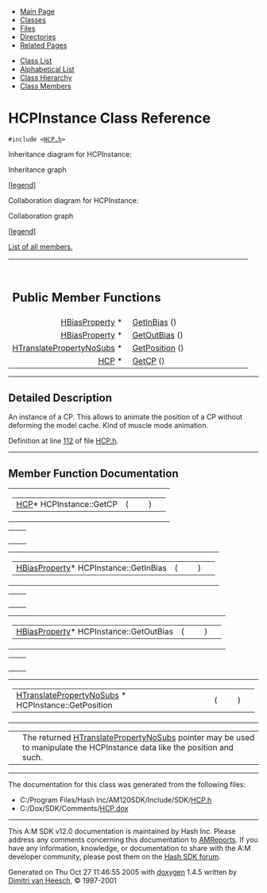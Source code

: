 <div class="tabs">

- [Main Page](index.md)
- <span id="current">[Classes](annotated.md)</span>
- [Files](files.md)
- [Directories](dirs.md)
- [Related Pages](pages.md)

</div>

<div class="tabs">

- [Class List](annotated.md)
- [Alphabetical List](classes.md)
- [Class Hierarchy](hierarchy.md)
- [Class Members](functions.md)

</div>

# HCPInstance Class Reference

`#include <`<a href="HCP_8h-source.md" class="el"><code>HCP.h</code></a>`>`

Inheritance diagram for HCPInstance:

<span class="image placeholder" original-image-src="classHCPInstance__inherit__graph.gif" original-image-title="" border="0" usemap="#HCPInstance__inherit__map">Inheritance graph</span>

\[[legend](graph_legend.md)\]

Collaboration diagram for HCPInstance:

<span class="image placeholder" original-image-src="classHCPInstance__coll__graph.gif" original-image-title="" border="0" usemap="#HCPInstance__coll__map">Collaboration graph</span>

\[[legend](graph_legend.md)\]

[List of all members.](classHCPInstance-members.md)

<table data-border="0" data-cellpadding="0" data-cellspacing="0">
<colgroup>
<col style="width: 50%" />
<col style="width: 50%" />
</colgroup>
<tbody>
<tr>
<td></td>
<td></td>
</tr>
<tr>
<td colspan="2"><br />
&#10;<h2 id="public-member-functions">Public Member Functions</h2></td>
</tr>
<tr>
<td class="memItemLeft" style="text-align: right;" data-nowrap="" data-valign="top"><a href="classHBiasProperty.md" class="el">HBiasProperty</a> * </td>
<td class="memItemRight" data-valign="bottom"><a href="classHCPInstance.md#0af31da3f76e19e4b479ecba6f016350" class="el">GetInBias</a> ()</td>
</tr>
<tr>
<td class="memItemLeft" style="text-align: right;" data-nowrap="" data-valign="top"><a href="classHBiasProperty.md" class="el">HBiasProperty</a> * </td>
<td class="memItemRight" data-valign="bottom"><a href="classHCPInstance.md#8eab1f8d9a66904bbdfd23f0f2a16738" class="el">GetOutBias</a> ()</td>
</tr>
<tr>
<td class="memItemLeft" style="text-align: right;" data-nowrap="" data-valign="top"><a href="classHTranslatePropertyNoSubs.md" class="el">HTranslatePropertyNoSubs</a> * </td>
<td class="memItemRight" data-valign="bottom"><a href="classHCPInstance.md#c7c74ff74acaf38b197c87e5665fff15" class="el">GetPosition</a> ()</td>
</tr>
<tr>
<td class="memItemLeft" style="text-align: right;" data-nowrap="" data-valign="top"><a href="classHCP.md" class="el">HCP</a> * </td>
<td class="memItemRight" data-valign="bottom"><a href="classHCPInstance.md#4019bddef6ba94389b5716cb4bbac192" class="el">GetCP</a> ()</td>
</tr>
</tbody>
</table>

------------------------------------------------------------------------

<span id="_details"></span>

## Detailed Description

An instance of a CP. This allows to animate the position of a CP without deforming the model cache. Kind of muscle mode animation.

Definition at line <a href="HCP_8h-source.md#l00112" class="el">112</a> of file <a href="HCP_8h-source.md" class="el">HCP.h</a>.

------------------------------------------------------------------------

## Member Function Documentation

<span id="4019bddef6ba94389b5716cb4bbac192" class="anchor"></span>

<table class="mdTable" data-cellpadding="2" data-cellspacing="0">
<colgroup>
<col style="width: 100%" />
</colgroup>
<tbody>
<tr>
<td class="mdRow"><table data-cellpadding="0" data-cellspacing="0" data-border="0">
<tbody>
<tr>
<td class="md" data-nowrap="" data-valign="top"><a href="classHCP.md" class="el">HCP</a>* HCPInstance::GetCP</td>
<td class="md" data-valign="top">( </td>
<td class="mdname1" data-valign="top" data-nowrap=""></td>
<td class="md" data-valign="top"> ) </td>
<td class="md" data-nowrap=""></td>
</tr>
</tbody>
</table></td>
</tr>
</tbody>
</table>

|     |     |
|-----|-----|
|     |     |

<span id="0af31da3f76e19e4b479ecba6f016350" class="anchor"></span>

<table class="mdTable" data-cellpadding="2" data-cellspacing="0">
<colgroup>
<col style="width: 100%" />
</colgroup>
<tbody>
<tr>
<td class="mdRow"><table data-cellpadding="0" data-cellspacing="0" data-border="0">
<tbody>
<tr>
<td class="md" data-nowrap="" data-valign="top"><a href="classHBiasProperty.md" class="el">HBiasProperty</a>* HCPInstance::GetInBias</td>
<td class="md" data-valign="top">( </td>
<td class="mdname1" data-valign="top" data-nowrap=""></td>
<td class="md" data-valign="top"> ) </td>
<td class="md" data-nowrap=""></td>
</tr>
</tbody>
</table></td>
</tr>
</tbody>
</table>

|     |     |
|-----|-----|
|     |     |

<span id="8eab1f8d9a66904bbdfd23f0f2a16738" class="anchor"></span>

<table class="mdTable" data-cellpadding="2" data-cellspacing="0">
<colgroup>
<col style="width: 100%" />
</colgroup>
<tbody>
<tr>
<td class="mdRow"><table data-cellpadding="0" data-cellspacing="0" data-border="0">
<tbody>
<tr>
<td class="md" data-nowrap="" data-valign="top"><a href="classHBiasProperty.md" class="el">HBiasProperty</a>* HCPInstance::GetOutBias</td>
<td class="md" data-valign="top">( </td>
<td class="mdname1" data-valign="top" data-nowrap=""></td>
<td class="md" data-valign="top"> ) </td>
<td class="md" data-nowrap=""></td>
</tr>
</tbody>
</table></td>
</tr>
</tbody>
</table>

|     |     |
|-----|-----|
|     |     |

<span id="c7c74ff74acaf38b197c87e5665fff15" class="anchor"></span>

<table class="mdTable" data-cellpadding="2" data-cellspacing="0">
<colgroup>
<col style="width: 100%" />
</colgroup>
<tbody>
<tr>
<td class="mdRow"><table data-cellpadding="0" data-cellspacing="0" data-border="0">
<tbody>
<tr>
<td class="md" data-nowrap="" data-valign="top"><a href="classHTranslatePropertyNoSubs.md" class="el">HTranslatePropertyNoSubs</a> * HCPInstance::GetPosition</td>
<td class="md" data-valign="top">( </td>
<td class="mdname1" data-valign="top" data-nowrap=""></td>
<td class="md" data-valign="top"> ) </td>
<td class="md" data-nowrap=""></td>
</tr>
</tbody>
</table></td>
</tr>
</tbody>
</table>

|  |  |
|----|----|
|   | The returned <a href="classHTranslatePropertyNoSubs.md" class="el">HTranslatePropertyNoSubs</a> pointer may be used to manipulate the HCPInstance data like the position and such. |

------------------------------------------------------------------------

The documentation for this class was generated from the following files:

- C:/Program Files/Hash Inc/AM120SDK/Include/SDK/<a href="HCP_8h-source.md" class="el">HCP.h</a>
- C:/Dox/SDK/Comments/<a href="HCP_8dox.md" class="el">HCP.dox</a>

------------------------------------------------------------------------

<span class="small">This A:M SDK v12.0 documentation is maintained by Hash Inc. Please address any comments concerning this documentation to [AMReports](http://www.hash.com/reports). If you have any information, knowledge, or documentation to share with the A:M developer community, please post them on the [Hash SDK forum](http://www.hash.com/forums/index.php?showforum=11).</span>

Generated on Thu Oct 27 11:46:55 2005 with [<span class="image placeholder" original-image-src="doxygen.png" original-image-title="" height="45" width="100" align="middle" border="0">doxygen</span>](http://www.doxygen.org/index.html) 1.4.5 written by [Dimitri van Heesch](mailto:dimitri@stack.nl), © 1997-2001
